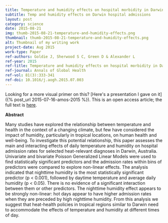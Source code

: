 ```yaml
---
title: Temperature and humidity effects on hospital morbidity in Darwin, Australia
subtitle: Temp and humidity effects on Darwin hospital admissions
layout: post
category: science
date: 2015-08-21
img: thumb-2015-08-21-temperature-and-humidity-effects.png
thumbnail: thumb-2015-08-21-temperature-and-humidity-effects.png
alt: Thumbnail of my writing work
project-date: Aug 2015
work-type: Paper
ref-authors: Goldie J, Sherwood S C, Green D & Alexander L
ref-year: 2015
ref-title: Temperature and humidity effects on hospital morbidity in Darwin, Australia
ref-journal: Annals of Global Health
ref-vol: 81(3):333-341
ref-doi: 10.1016/j.aogh.2015.07.003
---
```

Looking for a more visual primer on this? [Here's a presentation I gave on it]({% post_url 2015-07-16-amos-2015 %}). This is an open access article; the full text is [here](http://dx.doi.org/10.1016/j.aogh.2015.07.003).

**Abstract**

Many studies have explored the relationship between temperature and health in the context of a changing climate, but few have considered the impact of humidity, particularly in tropical locations, on human health and well-being. To investigate this potential relationship, this paper assesses the main and interacting effects of daily temperature and humidity on hospital admission rates for selected heat-relevant diagnoses in Darwin, Australia. Univariate and bivariate Poisson Generalized Linear Models were used to find statistically significant predictors and the admission rates within bins of predictors were compared to explore non-linear effects. The analysis indicated that nighttime humidity is the most statistically significant predictor (p < 0.001), followed by daytime temperature and average daily humidity (p < 0.05). There is no evidence of a significant interaction between them or other predictors. The nighttime humidity effect appears to be strongly non-linear: hot days appear to have higher admission rates when they are preceded by high nighttime humidity. From this analysis we suggest that heat-health policies in tropical regions similar to Darwin need to accommodate the effects of temperature and humidity at different times of day.

